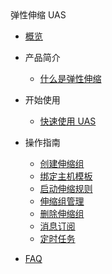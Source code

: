 <div class="sidebar_title icon-product__uas" title="弹性伸缩 UAS">弹性伸缩 UAS</div>

- [概览](/uas/README.md)
- 产品简介

  - [什么是弹性伸缩](/uas/introduction/concept.md)

- 开始使用

  - [快速使用 UAS](./guide/quickstart.md)

- 操作指南

  - [创建伸缩组](/uas/guide/createtask.md)
  - [绑定主机模板](/uas/guide/createhost.md)
  - [启动伸缩规则](/uas/guide/startrules.md)
  - [伸缩组管理](/uas/guide/lbuhost.md)
  - [删除伸缩组](/uas/guide/deletetask.md)
  - [消息订阅](/uas/guide/message.md)
  - [定时任务](/uas/guide/schedule.md)

- [FAQ](/uas/faq.md)
